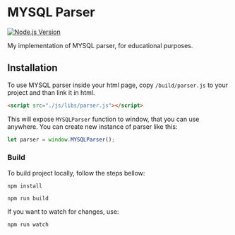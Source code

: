 # MYSQL Parser

[![Node.js Version](https://img.shields.io/badge/Node.js-18.17.1-brightgreen)](https://nodejs.org/)


My implementation of MYSQL parser, for educational purposes.

## Installation

To use MYSQL parser inside your html page, copy `/build/parser.js`  to your project and than link it in html.
```html
<script src="./js/libs/parser.js"></script>
```
This will expose `MYSQLParser` function to window, that you can use anywhere.
You can create new instance of parser like this:
```js
let parser = window.MYSQLParser();
```
### Build
To build project locally, follow the steps bellow:

```console 
npm install
```

```console
npm run build
```
If you want to watch for changes, use:
```console
npm run watch
```